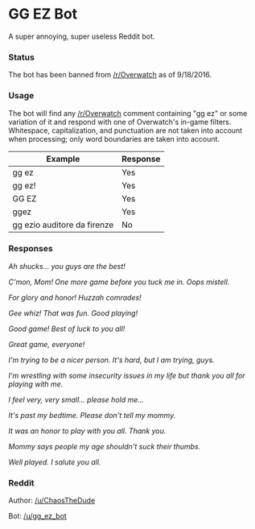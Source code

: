# GG EZ Bot

A super annoying, super useless Reddit bot.

### Status
The bot has been banned from [/r/Overwatch](http://reddit.com/r/Overwatch) as of 9/18/2016.

### Usage
The bot will find any [/r/Overwatch](http://reddit.com/r/Overwatch) comment containing "gg ez" or some variation of it and respond with one of Overwatch's in-game filters.  Whitespace, capitalization, and punctuation are not taken into account when processing; only word boundaries are taken into account.

| Example                     | Response      |
| --------------------------- | ------------- |
| gg ez                       | Yes           |
| gg ez!                      | Yes           |
| GG EZ                       | Yes           |
| ggez                        | Yes           |
| gg ezio auditore da firenze | No            |

### Responses
*Ah shucks... you guys are the best!*

*C'mon, Mom! One more game before you tuck me in. Oops mistell.*

*For glory and honor! Huzzah comrades!*

*Gee whiz! That was fun. Good playing!*

*Good game! Best of luck to you all!*

*Great game, everyone!*

*I'm trying to be a nicer person. It's hard, but I am trying, guys.*

*I'm wrestling with some insecurity issues in my life but thank you all for playing with me.*

*I feel very, very small... please hold me...*

*It's past my bedtime. Please don't tell my mommy.*

*It was an honor to play with you all. Thank you.*

*Mommy says people my age shouldn't suck their thumbs.*

*Well played. I salute you all.*

### Reddit
Author: [/u/ChaosTheDude](http://reddit.com/u/ChaosTheDude)

Bot: [/u/gg_ez_bot](http://reddit.com/u/gg_ez_bot)